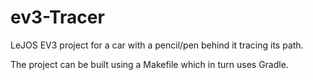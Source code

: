 ev3-Tracer
==========

LeJOS EV3 project for a car with a pencil/pen behind it tracing its path.

The project can be built using a Makefile which in turn uses Gradle.
